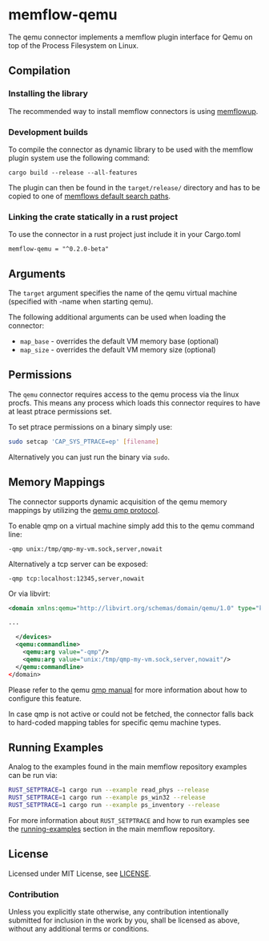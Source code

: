 # memflow-qemu

The qemu connector implements a memflow plugin interface for Qemu on top of the Process Filesystem on Linux.

## Compilation

### Installing the library

The recommended way to install memflow connectors is using [memflowup](https://github.com/memflow/memflowup#memflow-setup-tool).

### Development builds

To compile the connector as dynamic library to be used with the memflow plugin system use the following command:

```
cargo build --release --all-features
```

The plugin can then be found in the `target/release/` directory and has to be copied to one of [memflows default search paths](https://github.com/memflow/memflow/blob/main/memflow/src/plugins/mod.rs#L379).

### Linking the crate statically in a rust project

To use the connector in a rust project just include it in your Cargo.toml

```
memflow-qemu = "^0.2.0-beta"
```

## Arguments

The `target` argument specifies the name of the qemu virtual machine (specified with -name when starting qemu).

The following additional arguments can be used when loading the connector:

- `map_base` - overrides the default VM memory base (optional)
- `map_size` - overrides the default VM memory size (optional)

## Permissions

The `qemu` connector requires access to the qemu process via the linux procfs. This means any process which loads this connector requires to have at least ptrace permissions set.

To set ptrace permissions on a binary simply use:
```bash
sudo setcap 'CAP_SYS_PTRACE=ep' [filename]
```

Alternatively you can just run the binary via `sudo`.

## Memory Mappings

The connector supports dynamic acquisition of the qemu memory mappings by utilizing the [qemu qmp protocol](https://qemu.readthedocs.io/en/latest/interop/qemu-qmp-ref.html).

To enable qmp on a virtual machine simply add this to the qemu command line:
```
-qmp unix:/tmp/qmp-my-vm.sock,server,nowait
```

Alternatively a tcp server can be exposed:
```
-qmp tcp:localhost:12345,server,nowait
```

Or via libvirt:
```xml
<domain xmlns:qemu="http://libvirt.org/schemas/domain/qemu/1.0" type="kvm">

...

  </devices>
  <qemu:commandline>
    <qemu:arg value="-qmp"/>
    <qemu:arg value="unix:/tmp/qmp-my-vm.sock,server,nowait"/>
  </qemu:commandline>
</domain>
```

Please refer to the qemu [qmp manual](https://wiki.qemu.org/Documentation/QMP) for more information about how to configure this feature.

In case qmp is not active or could not be fetched, the connector falls back to hard-coded mapping tables for specific qemu machine types.

## Running Examples

Analog to the examples found in the main memflow repository examples can be run via:

```bash
RUST_SETPTRACE=1 cargo run --example read_phys --release
RUST_SETPTRACE=1 cargo run --example ps_win32 --release
RUST_SETPTRACE=1 cargo run --example ps_inventory --release
```

For more information about `RUST_SETPTRACE` and how to run examples see the [running-examples](https://github.com/memflow/memflow#running-examples) section in the main memflow repository. 

## License

Licensed under MIT License, see [LICENSE](LICENSE).

### Contribution

Unless you explicitly state otherwise, any contribution intentionally submitted for inclusion in the work by you, shall be licensed as above, without any additional terms or conditions.
